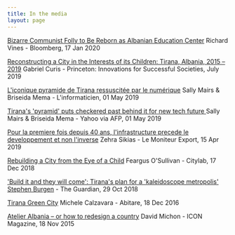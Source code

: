 ```yaml
---
title: In the media
layout: page
---
```


[Bizarre Communist Folly to Be Reborn as Albanian Education Center](https://www.bloomberg.com/news/articles/2020-01-17/bizarre-communist-pyramid-reborn-as-albanian-education-center)  Richard Vines - Bloomberg, 17 Jan 2020

[Reconstructing a City in the Interests of its Children: Tirana, Albania, 2015 – 2019](https://successfulsocieties.princeton.edu/publications/reconstructing-city-interests-its-children-tirana-albania-2015-%E2%80%93-2019)  Gabriel Curis - Princeton: Innovations for Successful Societies, July 2019

[L'iconique pyramide de Tirana ressuscitée par le numérique](https://www.linformaticien.com/actualites/direct-afp/id/51918/l-iconique-pyramide-de-tirana-ressuscitee-par-le-numerique.aspx)  Sally Mairs & Briseida Mema - L'informaticien, 01 May 2019

[Tirana's 'pyramid' puts checkered past behind it for new tech future](https://news.yahoo.com/tiranas-pyramid-puts-checkered-past-behind-tech-future-022314433.html)  Sally Mairs & Briseida Mema - Yahoo via AFP, 01 May 2019

[Pour la premiere fois depuis 40 ans, l'infrastructure precede le developpement et non l'inverse](https://twitter.com/dbaboci/status/1118592392205086720)  Zehra Sikias - Le Moniteur Export, 15 Apr 2019

[Rebuilding a City from the Eye of a Child](https://www.citylab.com/equity/2018/12/kid-friendly-policy-tirana-urban-planning/578164/)  Feargus O'Sullivan - Citylab, 17 Dec 2018

['Build it and they will come': Tirana's plan for a 'kaleidoscope metropolis'](https://www.theguardian.com/cities/2018/oct/29/tirana-2030-albania-capital-plan-erion-veliaj)  [Stephen Burgen](https://twitter.com/stephenburgen) - The Guardian, 29 Oct 2018

[Tirana Green City](http://www.abitare.it/en/habitat-en/urban-design-en/2016/12/18/the-project-by-stefano-boeri-for-tirana/)  Michele Calzavara - Abitare, 18 Dec 2016

[Atelier Albania – or how to redesign a country](https://www.iconeye.com/opinion/comment/item/12312-icon-150-new-mission-new-attitude)  David Michon - ICON Magazine, 18 Nov 2015
